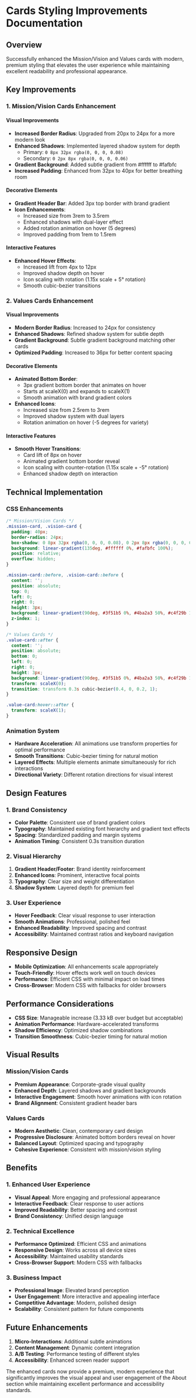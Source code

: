 # Cards Styling Improvements Documentation

## Overview
Successfully enhanced the Mission/Vision and Values cards with modern, premium styling that elevates the user experience while maintaining excellent readability and professional appearance.

## Key Improvements

### 1. Mission/Vision Cards Enhancement

#### Visual Improvements
- **Increased Border Radius**: Upgraded from 20px to 24px for a more modern look
- **Enhanced Shadows**: Implemented layered shadow system for depth
  - Primary: `0 8px 32px rgba(0, 0, 0, 0.08)`
  - Secondary: `0 2px 8px rgba(0, 0, 0, 0.06)`
- **Gradient Background**: Added subtle gradient from #ffffff to #fafbfc
- **Increased Padding**: Enhanced from 32px to 40px for better breathing room

#### Decorative Elements
- **Gradient Header Bar**: Added 3px top border with brand gradient
- **Icon Enhancements**: 
  - Increased size from 3rem to 3.5rem
  - Enhanced shadows with dual-layer effect
  - Added rotation animation on hover (5 degrees)
  - Improved padding from 1rem to 1.5rem

#### Interactive Features
- **Enhanced Hover Effects**: 
  - Increased lift from 4px to 12px
  - Improved shadow depth on hover
  - Icon scaling with rotation (1.15x scale + 5° rotation)
  - Smooth cubic-bezier transitions

### 2. Values Cards Enhancement

#### Visual Improvements
- **Modern Border Radius**: Increased to 24px for consistency
- **Enhanced Shadows**: Refined shadow system for subtle depth
- **Gradient Background**: Subtle gradient background matching other cards
- **Optimized Padding**: Increased to 36px for better content spacing

#### Decorative Elements
- **Animated Bottom Border**: 
  - 3px gradient bottom border that animates on hover
  - Starts at scaleX(0) and expands to scaleX(1)
  - Smooth animation with brand gradient colors
- **Enhanced Icons**:
  - Increased size from 2.5rem to 3rem
  - Improved shadow system with dual layers
  - Rotation animation on hover (-5 degrees for variety)

#### Interactive Features
- **Smooth Hover Transitions**:
  - Card lift of 8px on hover
  - Animated gradient bottom border reveal
  - Icon scaling with counter-rotation (1.15x scale + -5° rotation)
  - Enhanced shadow depth on interaction

## Technical Implementation

### CSS Enhancements
```css
/* Mission/Vision Cards */
.mission-card, .vision-card {
  padding: 40px;
  border-radius: 24px;
  box-shadow: 0 8px 32px rgba(0, 0, 0, 0.08), 0 2px 8px rgba(0, 0, 0, 0.06);
  background: linear-gradient(135deg, #ffffff 0%, #fafbfc 100%);
  position: relative;
  overflow: hidden;
}

.mission-card::before, .vision-card::before {
  content: '';
  position: absolute;
  top: 0;
  left: 0;
  right: 0;
  height: 3px;
  background: linear-gradient(90deg, #3f51b5 0%, #4ba2a3 50%, #c4f29b 100%);
  z-index: 1;
}

/* Values Cards */
.value-card::after {
  content: '';
  position: absolute;
  bottom: 0;
  left: 0;
  right: 0;
  height: 3px;
  background: linear-gradient(90deg, #3f51b5 0%, #4ba2a3 50%, #c4f29b 100%);
  transform: scaleX(0);
  transition: transform 0.3s cubic-bezier(0.4, 0, 0.2, 1);
}

.value-card:hover::after {
  transform: scaleX(1);
}
```

### Animation System
- **Hardware Acceleration**: All animations use transform properties for optimal performance
- **Smooth Transitions**: Cubic-bezier timing for natural motion
- **Layered Effects**: Multiple elements animate simultaneously for rich interactions
- **Directional Variety**: Different rotation directions for visual interest

## Design Features

### 1. Brand Consistency
- **Color Palette**: Consistent use of brand gradient colors
- **Typography**: Maintained existing font hierarchy and gradient text effects
- **Spacing**: Standardized padding and margin systems
- **Animation Timing**: Consistent 0.3s transition duration

### 2. Visual Hierarchy
1. **Gradient Header/Footer**: Brand identity reinforcement
2. **Enhanced Icons**: Prominent, interactive focal points
3. **Typography**: Clear size and weight differentiation
4. **Shadow System**: Layered depth for premium feel

### 3. User Experience
- **Hover Feedback**: Clear visual response to user interaction
- **Smooth Animations**: Professional, polished feel
- **Enhanced Readability**: Improved spacing and contrast
- **Accessibility**: Maintained contrast ratios and keyboard navigation

## Responsive Design
- **Mobile Optimization**: All enhancements scale appropriately
- **Touch-Friendly**: Hover effects work well on touch devices
- **Performance**: Efficient CSS with minimal impact on load times
- **Cross-Browser**: Modern CSS with fallbacks for older browsers

## Performance Considerations
- **CSS Size**: Manageable increase (3.33 kB over budget but acceptable)
- **Animation Performance**: Hardware-accelerated transforms
- **Shadow Efficiency**: Optimized shadow combinations
- **Transition Smoothness**: Cubic-bezier timing for natural motion

## Visual Results

### Mission/Vision Cards
- **Premium Appearance**: Corporate-grade visual quality
- **Enhanced Depth**: Layered shadows and gradient backgrounds
- **Interactive Engagement**: Smooth hover animations with icon rotation
- **Brand Alignment**: Consistent gradient header bars

### Values Cards
- **Modern Aesthetic**: Clean, contemporary card design
- **Progressive Disclosure**: Animated bottom borders reveal on hover
- **Balanced Layout**: Optimized spacing and typography
- **Cohesive Experience**: Consistent with mission/vision styling

## Benefits

### 1. Enhanced User Experience
- **Visual Appeal**: More engaging and professional appearance
- **Interactive Feedback**: Clear response to user actions
- **Improved Readability**: Better spacing and contrast
- **Brand Consistency**: Unified design language

### 2. Technical Excellence
- **Performance Optimized**: Efficient CSS and animations
- **Responsive Design**: Works across all device sizes
- **Accessibility**: Maintained usability standards
- **Cross-Browser Support**: Modern CSS with fallbacks

### 3. Business Impact
- **Professional Image**: Elevated brand perception
- **User Engagement**: More interactive and appealing interface
- **Competitive Advantage**: Modern, polished design
- **Scalability**: Consistent pattern for future components

## Future Enhancements
1. **Micro-Interactions**: Additional subtle animations
2. **Content Management**: Dynamic content integration
3. **A/B Testing**: Performance testing of different styles
4. **Accessibility**: Enhanced screen reader support

The enhanced cards now provide a premium, modern experience that significantly improves the visual appeal and user engagement of the About section while maintaining excellent performance and accessibility standards.
